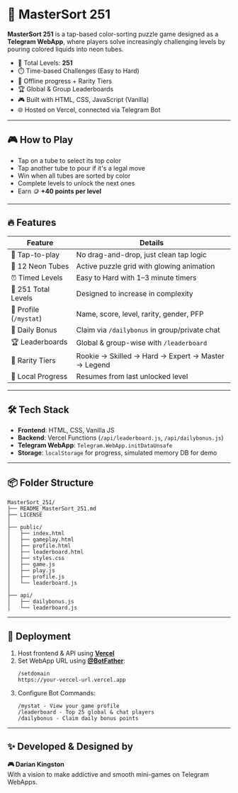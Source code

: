 # 🧩 MasterSort 251

**MasterSort 251** is a tap-based color-sorting puzzle game designed as a **Telegram WebApp**, where players solve increasingly challenging levels by pouring colored liquids into neon tubes.

- 🔮 Total Levels: **251**
- ⏱️ Time-based Challenges (Easy to Hard)
- 🧠 Offline progress + Rarity Tiers
- 🏆 Global & Group Leaderboards
- 🎮 Built with HTML, CSS, JavaScript (Vanilla)
- 🌐 Hosted on Vercel, connected via Telegram Bot

---

## 🎮 How to Play

- Tap on a tube to select its top color
- Tap another tube to pour if it's a legal move
- Win when all tubes are sorted by color
- Complete levels to unlock the next ones
- Earn 🪙 **+40 points per level**

---

## 🔥 Features

| Feature               | Details                                        |
|-----------------------|------------------------------------------------|
| 🎯 Tap-to-play        | No drag-and-drop, just clean tap logic        |
| 🧪 12 Neon Tubes      | Active puzzle grid with glowing animation      |
| ⏰ Timed Levels        | Easy to Hard with 1–3 minute timers            |
| 🧩 251 Total Levels    | Designed to increase in complexity             |
| 👤 Profile (`/mystat`) | Name, score, level, rarity, gender, PFP        |
| 🎁 Daily Bonus        | Claim via `/dailybonus` in group/private chat |
| 🏆 Leaderboards       | Global & group-wise with `/leaderboard`       |
| 👑 Rarity Tiers        | Rookie → Skilled → Hard → Expert → Master → Legend |
| 💾 Local Progress     | Resumes from last unlocked level              |

---

## 🛠 Tech Stack

- **Frontend**: HTML, CSS, Vanilla JS
- **Backend**: Vercel Functions (`/api/leaderboard.js`, `/api/dailybonus.js`)
- **Telegram WebApp**: `Telegram.WebApp.initDataUnsafe`
- **Storage**: `localStorage` for progress, simulated memory DB for demo

---

## 📦 Folder Structure

```
MasterSort_251/
├── README_MasterSort_251.md
├── LICENSE
│
├── public/
│   ├── index.html
│   ├── gameplay.html
│   ├── profile.html
│   ├── leaderboard.html
│   ├── styles.css
│   ├── game.js
│   ├── play.js
│   ├── profile.js
│   └── leaderboard.js
│
├── api/
│   ├── dailybonus.js
│   └── leaderboard.js
```

---

## 🚀 Deployment

1. Host frontend & API using **[Vercel](https://vercel.com/)**
2. Set WebApp URL using **[@BotFather](https://t.me/BotFather)**:
   ```
   /setdomain
   https://your-vercel-url.vercel.app
   ```
3. Configure Bot Commands:
   ```
   /mystat - View your game profile
   /leaderboard - Top 25 global & chat players
   /dailybonus - Claim daily bonus points
   ```

---

## ✨ Developed & Designed by

**🎮 Darian Kingston**  
With a vision to make addictive and smooth mini-games on Telegram WebApps.